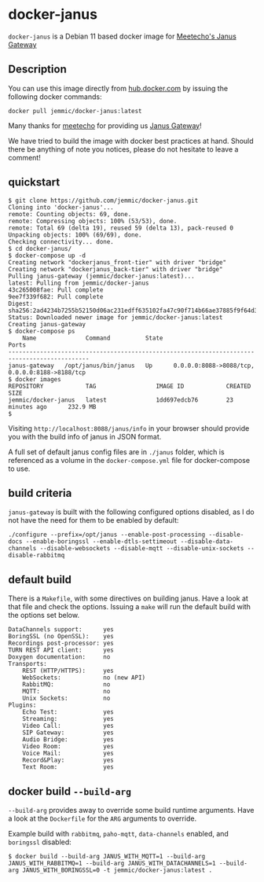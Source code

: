 # docker-janus
`docker-janus` is a Debian 11 based docker image for [Meetecho's Janus Gateway](https://github.com/meetecho/janus-gateway)

## Description

You can use this image directly from [hub.docker.com](https://hub.docker.com/r/jemmic/docker-janus/) by issuing the following docker commands:
```
docker pull jemmic/docker-janus:latest
```

Many thanks for [meetecho](http://www.meetecho.com) for providing us [Janus Gateway](https://github.com/meetecho/janus-gateway)!

We have tried to build the image with docker best practices at hand. Should there be anything of note you notices, please do not hesitate to leave a comment!

## quickstart 
```
$ git clone https://github.com/jemmic/docker-janus.git
Cloning into 'docker-janus'...
remote: Counting objects: 69, done.
remote: Compressing objects: 100% (53/53), done.
remote: Total 69 (delta 19), reused 59 (delta 13), pack-reused 0
Unpacking objects: 100% (69/69), done.
Checking connectivity... done.
$ cd docker-janus/
$ docker-compose up -d
Creating network "dockerjanus_front-tier" with driver "bridge"
Creating network "dockerjanus_back-tier" with driver "bridge"
Pulling janus-gateway (jemmic/docker-janus:latest)...
latest: Pulling from jemmic/docker-janus
43c265008fae: Pull complete
9ee7f339f682: Pull complete
Digest: sha256:2ad4234b7255b52150d06ac231edff635102fa47c90f714b66ae37885f9f64d3
Status: Downloaded newer image for jemmic/docker-janus:latest
Creating janus-gateway
$ docker-compose ps
    Name              Command          State                       Ports                      
---------------------------------------------------------------------------------------------
janus-gateway   /opt/janus/bin/janus   Up      0.0.0.0:8088->8088/tcp, 0.0.0.0:8188->8188/tcp 
$ docker images
REPOSITORY            TAG                 IMAGE ID            CREATED             SIZE
jemmic/docker-janus   latest              1dd697edcb76        23 minutes ago      232.9 MB
$ 
```

Visiting `http://localhost:8088/janus/info` in your browser should provide you with the build info of janus in JSON format.

A full set of default janus config files are in `./janus` folder, which is referenced as a volume in the `docker-compose.yml` file for docker-compose to use. 

## build criteria
`janus-gateway` is built with the following configured options disabled, as I do not have the need for them to be enabled by default:
```
./configure --prefix=/opt/janus --enable-post-processing --disable-docs --enable-boringssl --enable-dtls-settimeout --disable-data-channels --disable-websockets --disable-mqtt --disable-unix-sockets --disable-rabbitmq
```

## default build
There is a `Makefile`, with some directives on building janus. Have a look at that file and check the options. Issuing a `make` will run the default build with the options set below.

```
DataChannels support:      yes
BoringSSL (no OpenSSL):    yes
Recordings post-processor: yes
TURN REST API client:      yes
Doxygen documentation:     no
Transports:
    REST (HTTP/HTTPS):     yes
    WebSockets:            no (new API)
    RabbitMQ:              no
    MQTT:                  no
    Unix Sockets:          no
Plugins:
    Echo Test:             yes
    Streaming:             yes
    Video Call:            yes
    SIP Gateway:           yes
    Audio Bridge:          yes
    Video Room:            yes
    Voice Mail:            yes
    Record&Play:           yes
    Text Room:             yes
```

## docker build `--build-arg`
`--build-arg` provides away to override some build runtime arguments. Have a look at the `Dockerfile` for the `ARG` arguments to override.

Example build with `rabbitmq`, `paho-mqtt`, `data-channels` enabled, and `boringssl` disabled:
```
$ docker build --build-arg JANUS_WITH_MQTT=1 --build-arg JANUS_WITH_RABBITMQ=1 --build-arg JANUS_WITH_DATACHANNELS=1 --build-arg JANUS_WITH_BORINGSSL=0 -t jemmic/docker-janus:latest .
```

